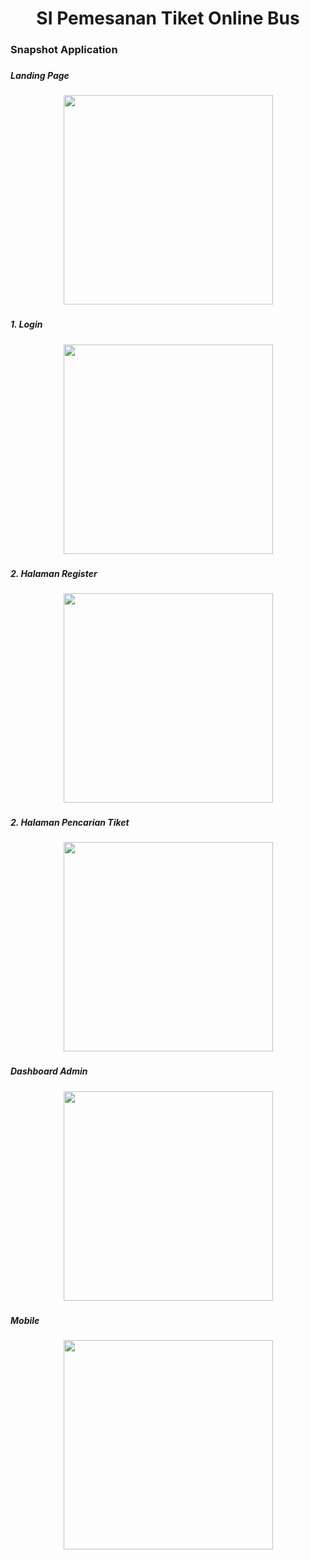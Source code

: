 <h1 align="center">SI Pemesanan Tiket Online Bus</h1>

###

<h3 align="left">Snapshot Application</h3>

###

<h5 align="left">Landing Page</h5>

###

<div align="center">
  <img height="335" src="https://github.com/user-attachments/assets/b6c52286-8228-4fcd-b588-bed7e853934a"  />
</div>

###

<h5 align="left">1. Login</h5>

###

<div align="center">
  <img height="335" src="https://github.com/user-attachments/assets/753a0588-ba3d-4b34-a667-bdedb7b040f5"  />
</div>

###

<h5 align="left">2. Halaman Register</h5>

###

<div align="center">
  <img height="335" src="https://github.com/user-attachments/assets/136bd2b2-50e5-496a-9ef9-96ed084ef6be"  />
</div>

###

<h5 align="left">2. Halaman Pencarian Tiket</h5>

###

<div align="center">
  <img height="335" src="https://github.com/user-attachments/assets/6865f8dc-5741-4623-b7aa-594881d525de"  />
</div>

###

<h5 align="left">Dashboard Admin</h5>

###

<div align="center">
  <img height="335" src="https://github.com/user-attachments/assets/cd8b9f5d-5240-41e8-af25-00adcbd24d68"  />
</div>

###

<h5 align="left">Mobile</h5>

###

<div align="center">
  <img height="335" src="https://github.com/user-attachments/assets/dfd60992-5db2-484a-9bd8-1ab7d2e05542"  />
</div>

###
